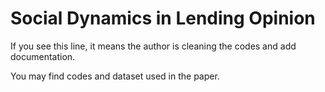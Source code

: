 # Social Dynamics in Lending Opinion

If you see this line, it means the author is cleaning the codes and add documentation.

You may find codes and dataset used in the paper. 
